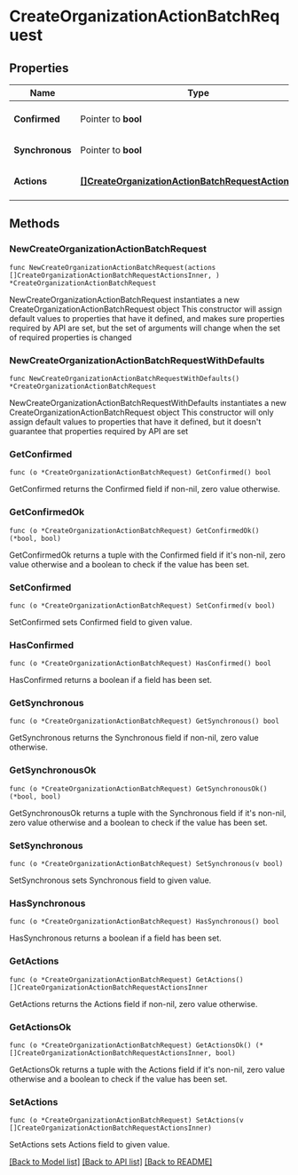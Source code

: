 # CreateOrganizationActionBatchRequest

## Properties

Name | Type | Description | Notes
------------ | ------------- | ------------- | -------------
**Confirmed** | Pointer to **bool** | Set to true for immediate execution. Set to false if the action should be previewed before executing. This property cannot be unset once it is true. Defaults to false. | [optional] 
**Synchronous** | Pointer to **bool** | Set to true to force the batch to run synchronous. There can be at most 20 actions in synchronous batch. Defaults to false. | [optional] 
**Actions** | [**[]CreateOrganizationActionBatchRequestActionsInner**](CreateOrganizationActionBatchRequestActionsInner.md) | A set of changes to make as part of this action (&lt;a href&#x3D;&#39;https://developer.cisco.com/meraki/api/#/rest/guides/action-batches/&#39;&gt;more details&lt;/a&gt;) | 

## Methods

### NewCreateOrganizationActionBatchRequest

`func NewCreateOrganizationActionBatchRequest(actions []CreateOrganizationActionBatchRequestActionsInner, ) *CreateOrganizationActionBatchRequest`

NewCreateOrganizationActionBatchRequest instantiates a new CreateOrganizationActionBatchRequest object
This constructor will assign default values to properties that have it defined,
and makes sure properties required by API are set, but the set of arguments
will change when the set of required properties is changed

### NewCreateOrganizationActionBatchRequestWithDefaults

`func NewCreateOrganizationActionBatchRequestWithDefaults() *CreateOrganizationActionBatchRequest`

NewCreateOrganizationActionBatchRequestWithDefaults instantiates a new CreateOrganizationActionBatchRequest object
This constructor will only assign default values to properties that have it defined,
but it doesn't guarantee that properties required by API are set

### GetConfirmed

`func (o *CreateOrganizationActionBatchRequest) GetConfirmed() bool`

GetConfirmed returns the Confirmed field if non-nil, zero value otherwise.

### GetConfirmedOk

`func (o *CreateOrganizationActionBatchRequest) GetConfirmedOk() (*bool, bool)`

GetConfirmedOk returns a tuple with the Confirmed field if it's non-nil, zero value otherwise
and a boolean to check if the value has been set.

### SetConfirmed

`func (o *CreateOrganizationActionBatchRequest) SetConfirmed(v bool)`

SetConfirmed sets Confirmed field to given value.

### HasConfirmed

`func (o *CreateOrganizationActionBatchRequest) HasConfirmed() bool`

HasConfirmed returns a boolean if a field has been set.

### GetSynchronous

`func (o *CreateOrganizationActionBatchRequest) GetSynchronous() bool`

GetSynchronous returns the Synchronous field if non-nil, zero value otherwise.

### GetSynchronousOk

`func (o *CreateOrganizationActionBatchRequest) GetSynchronousOk() (*bool, bool)`

GetSynchronousOk returns a tuple with the Synchronous field if it's non-nil, zero value otherwise
and a boolean to check if the value has been set.

### SetSynchronous

`func (o *CreateOrganizationActionBatchRequest) SetSynchronous(v bool)`

SetSynchronous sets Synchronous field to given value.

### HasSynchronous

`func (o *CreateOrganizationActionBatchRequest) HasSynchronous() bool`

HasSynchronous returns a boolean if a field has been set.

### GetActions

`func (o *CreateOrganizationActionBatchRequest) GetActions() []CreateOrganizationActionBatchRequestActionsInner`

GetActions returns the Actions field if non-nil, zero value otherwise.

### GetActionsOk

`func (o *CreateOrganizationActionBatchRequest) GetActionsOk() (*[]CreateOrganizationActionBatchRequestActionsInner, bool)`

GetActionsOk returns a tuple with the Actions field if it's non-nil, zero value otherwise
and a boolean to check if the value has been set.

### SetActions

`func (o *CreateOrganizationActionBatchRequest) SetActions(v []CreateOrganizationActionBatchRequestActionsInner)`

SetActions sets Actions field to given value.



[[Back to Model list]](../README.md#documentation-for-models) [[Back to API list]](../README.md#documentation-for-api-endpoints) [[Back to README]](../README.md)



